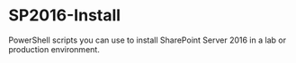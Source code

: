 # SP2016-Install
PowerShell scripts you can use to install SharePoint Server 2016 in a lab or production environment.
